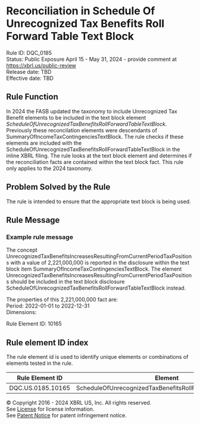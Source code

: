 # Reconciliation in Schedule Of Unrecognized Tax Benefits Roll Forward Table Text Block
Rule ID: DQC_0185  
Status: Public Exposure April 15 - May 31, 2024 - provide comment at https://xbrl.us/public-review  
Release date: TBD  
Effective date: TBD  
  
## Rule Function
In 2024 the FASB updated the taxonomy to include Unrecognized Tax Benefit elements to be included in the text block element *ScheduleOfUnrecognizedTaxBenefitsRollForwardTableTextBlock*. Previously these reconcilation elements were descendants of SummaryOfIncomeTaxContingenciesTextBlock. The rule checks if these elements are included with the ScheduleOfUnrecognizedTaxBenefitsRollForwardTableTextBlock in the inline XBRL filing.  The rule looks at the text block element and determines if the reconciliation facts are contained within the text block fact. This rule only applies to the 2024 taxonomy.

## Problem Solved by the Rule
The rule is intended to ensure that the appropriate text block is being used.

## Rule Message
### Example rule message

The concept UnrecognizedTaxBenefitsIncreasesResultingFromCurrentPeriodTaxPositions with a value of 2,221,000,000 is reported in the disclosure within the text block item  SummaryOfIncomeTaxContingenciesTextBlock. The element UnrecognizedTaxBenefitsIncreasesResultingFromCurrentPeriodTaxPositions should be included in the text block disclosure ScheduleOfUnrecognizedTaxBenefitsRollForwardTableTextBlock instead.

The properties of this 2,221,000,000 fact are:  
Period: 2022-01-01 to 2022-12-31  
Dimensions: 

Rule Element ID: 10165


## Rule element ID index  
The rule element id is used to identify unique elements or combinations of elements tested in the rule.

|Rule Element ID|Element|
|--- |--- |
| DQC.US.0185.10165 |ScheduleOfUnrecognizedTaxBenefitsRollForwardTableTextBlock|


© Copyright 2016 - 2024 XBRL US, Inc. All rights reserved.   
See [License](https://xbrl.us/dqc-license) for license information.  
See [Patent Notice](https://xbrl.us/dqc-patent) for patent infringement notice.  
